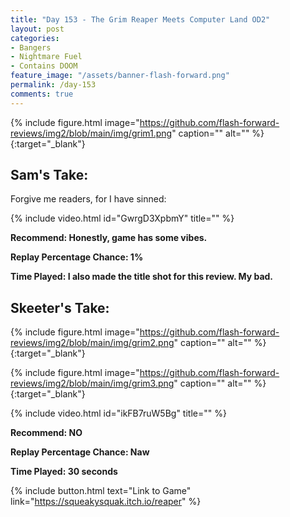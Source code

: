 ```yaml
---
title: "Day 153 - The Grim Reaper Meets Computer Land OD2"
layout: post
categories:
- Bangers
- Nightmare Fuel
- Contains DOOM
feature_image: "/assets/banner-flash-forward.png"
permalink: /day-153
comments: true
---
```


{% include figure.html image="https://github.com/flash-forward-reviews/img2/blob/main/img/grim1.png" caption="" alt="" %}{:target="_blank"}

## Sam's Take:

Forgive me readers, for I have sinned:

{% include video.html id="GwrgD3XpbmY" title="" %}

**Recommend: Honestly, game has some vibes.**

**Replay Percentage Chance: 1%**

**Time Played: I also made the title shot for this review. My bad.**

## Skeeter's Take:

{% include figure.html image="https://github.com/flash-forward-reviews/img2/blob/main/img/grim2.png" caption="" alt="" %}{:target="_blank"}

{% include figure.html image="https://github.com/flash-forward-reviews/img2/blob/main/img/grim3.png" caption="" alt="" %}{:target="_blank"}

{% include video.html id="ikFB7ruW5Bg" title="" %}

**Recommend: NO**

**Replay Percentage Chance: Naw**

**Time Played: 30 seconds**

{% include button.html text="Link to Game" link="https://squeakysquak.itch.io/reaper" %}